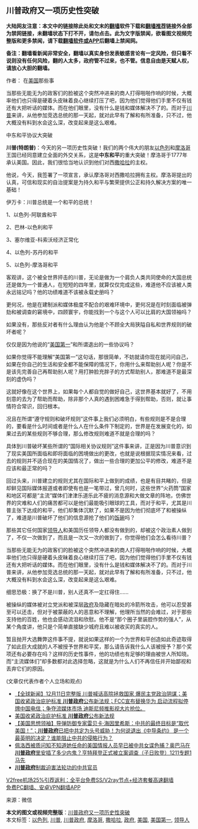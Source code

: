 <h2>川普政府又一项历史性突破</h2> <p class="notice"><b>大陆网友注意：本文中的链接除此处和文末的<a href="https://github.com/bannedbook/fanqiang" >翻墙</a>软件下载和<a href="https://github.com/killgcd/justmysocks/blob/master/README.md">翻墙推荐</a>链接外全部为禁网链接，未翻墙状态下打不开，请勿点击。此为文字版禁闻，欲看图文视频完整版和更多禁闻，请下载<a href="https://github.com/bannedbook/fanqiang">翻墙软件或APP</a>后翻墙上禁闻网。</p><p>备注：翻墙看新闻非常安全，翻墙以真实身份发表敏感言论有一定风险，但只看不说则没有任何风险，翻的人太多，政府管不过来，也不管。信息自由是天赋人权，请放心大胆的翻墙。</b></p>  <div class="entry"> <p>作者： 在<a href="https://www.bannedbook.org/bnews/tag/%e7%be%8e%e5%9b%bd/" class="st_tag internal_tag" rel="tag" title="标签 美国 下的日志">美国</a>那些事</p> <p id="summary">当那些无能无为的政客们的脸被这个突然冲进来的商人打得啪啪作响的时候，大概率他们也只得是硬着头皮昧着良心继续打压了吧，因为他们觉得他们手里不仅有钱还有大把听话的媒体。而在他们眼里，没有什么是钱和媒体解决不了的。而对于<a href="https://www.bannedbook.org/bnews/tag/%e5%b7%9d%e6%99%ae/" class="st_tag internal_tag" rel="tag" title="标签 川普 下的日志">川普</a>来讲，从他参加竞选总统的那一天起，就对此早有了解和有所准备，只不过，他大概没有料到水会这么深，改变起来是这么艰难。</p> <p id="conimg">中东和平协议大突破</p> <p><strong>川普(特朗普)</strong>：今天的另一项历史性突破！我们的两个伟大的朋友<a href="https://www.bannedbook.org/bnews/tag/%e4%bb%a5%e8%89%b2%e5%88%97/" class="st_tag internal_tag" rel="tag" title="标签 以色列 下的日志">以色列</a>和<a href="https://www.bannedbook.org/bnews/tag/%e6%91%a9%e6%b4%9b%e5%93%a5/" class="st_tag internal_tag" rel="tag" title="标签 摩洛哥 下的日志">摩洛哥</a>王国已经同意建立全面的外交关系，这是<strong>中东和平</strong>的重大突破！摩洛哥于1777年承认美国。因此，我们很恰当地认识到他们对西<a href="https://www.bannedbook.org/bnews/tag/%E6%92%92%E5%93%88%E6%8B%89/" class="st_tag internal_tag" rel="tag" title="标签 撒哈拉 下的日志">撒哈拉</a>的主权。</p> <p>他说，今天，我签署了一项宣言，承认摩洛哥对西撒哈拉拥有主权。摩洛哥提出的认真，可信和现实的自治提案是为持久和平与繁荣提供公正和持久解决方案的唯一基础！</p> <p>伊万卡：川普总统是一个和平的总统！</p>  <p>1、以色列-阿联酋和平</p> <p>2、巴林-以色利和平</p> <p>3、塞尔维亚-科索沃经济正常化</p> <p>4、以色列-苏丹的和平</p> <p>5、以色列-摩洛哥和平</p> <p>客观讲，这个被全世界抨击的川普，无论是做为一个肩负人类共同使命的大国总统还是做为一个普通人，在短短的四年里，就算仅仅完成这些，难道他不应该被人类永远铭记吗？他的功绩难道不该被永载史册吗？</p>  <p>更何况，他是在建制派和媒体极度不配合的艰难环境中，更何况是在时刻面临被弹劾和被调查的窘境中，四顾寰宇，你能找到一个与这个人可以比肩的大国领袖吗？</p> <p>如果没有，那些反对者有什么理由认为他是个不顾全大局狭隘自私和世界规则的破坏者呢？</p> <p>仅仅是因为他说的“<a href="https://www.bannedbook.org/bnews/tag/%E7%BE%8E%E5%9B%BD%E7%AC%AC%E4%B8%80/" class="st_tag internal_tag" rel="tag" title="标签 美国第一 下的日志">美国第一</a>”和所谓退出的一些协议吗？</p> <p>如果你觉得不能理解“美国第一”这句话，那很简单，不妨就请你现在就问问自己，如果在你自己的生活和安全都不能保障的情况下，你用什么来帮助别人呢？你是不是该先完善自己再帮助别人呢？用打肿脸充胖子的方式帮助别人，那难道不是最深刻的虚伪吗？</p> <p>这就好像在这个世界上，如果每个人都自觉的做好自己，这世界基本就好了，不用刻意的去为了帮助而帮助，除非那个人真的遇到困难急于得到帮助，否则，就让事情符合常识，回归根本。</p> <p>况且在所谓“遵守规则和破坏规则”这件事上我们必须明白，有些规则是不是合理的，要看是什么时间或者是什么人在什么条件下制定的，世界是在发展变化的，如果过去的某些规则不够合理，那么修改规则难道不就是合理的吗？</p>  <p>具体到川普破坏某些所谓的“国际相关协议规则”这件事来讲，正是因为川普意识到了现实美国所面临和即将面临的困境做出的更改，也就是说根据现实情况来看，过去的规则并不适合现在的美国情况了，做出一些合理的更加公平的修改，难道不是应该和最正常的吗？</p> <p>回过头来，川普建立的规则尤其在国际和平上做到的成绩，也是有目共睹的，但是却鲜见国际媒体报道或者即使有也是一笔带过，曾几何时，这些世界“火药筒”国家和地区可都是“主流”媒体们津津乐道乐此不疲的消息源和大做文章的阵地，仿佛世界的灾难和人们的痛苦都可以是他们最能吸引眼球的工具，而对于和平，尤其是川普主张下达成的和平，他们却集体沉默了，如果不是因为他们彻底坏了和被操纵了，难道是川普破坏了他们的信息源抢了他们的<span class='wp_keywordlink'><a href="https://www.bannedbook.org/forum11/topic308.html" title="禁片：饭碗是党给的吗？" target="_blank">饭碗</a></span>吗？</p> <p>那些其它任何国家<a href="https://www.bannedbook.org/bnews/tag/%E9%A2%86%E5%AF%BC%E4%BA%BA/" class="st_tag internal_tag" rel="tag" title="标签 领导人 下的日志">领导人</a>和美国历任领导人都没有做到的，却被这个政治素人做到了，不仅一次做到了，而且是一次又一次的做到了，你觉得他们会怎么看待川普？</p> <p>当那些无能无为的政客们的脸被这个突然冲进来的商人打得啪啪作响的时候，大概率他们也只得是硬着头皮昧着良心继续打压了吧，因为他们觉得他们手里不仅有钱还有大把听话的媒体。而在他们眼里，没有什么是钱和媒体解决不了的。而对于川普来讲，从他参加竞选总统的那一天起，就对此早有了解和有所准备，只不过，他大概没有料到水会这么深，改变起来是这么艰难。</p> <p>细思恐极：换了不是川普，别人还真不一定扛得住……</p> <p>被操纵的媒体被对立党派和被深层<a href="https://www.bannedbook.org/bnews/tag/%e6%94%bf%e5%ba%9c/" class="st_tag internal_tag" rel="tag" title="标签 政府 下的日志">政府</a>及隐藏在暗处的冷箭所攻击，他可以忍受甚至可以还击，但对于被蒙蔽的人的恶意和不理解，他理所当然的会难过，对于那些支持他的百姓，他也会感动流泪和欣慰。他不是“那个圈子里装腔作势的强人”，从某个角度讲，他只是个简单直接缺少城府且难以被收买的真实的人。</p>  <p>暂且抛开大选舞弊这件事不提，就说如果这样的一个为世界和平创造如此奇迹取得了如此巨大成就的人不被授予世界和平奖，那么请告诉我什么人该被授予？那个奖项还有必要存在吗？这样的历史性事件，他的功绩也有足够的理由被世人所知晓。而“主流媒体们”却多数都对此选择忽略，这就是为什么人们不再信任并开始鄙视和丢弃它们的原因。</p> <p>(文章仅代表作者个人立场和观点)</p> <ul class='op-related-articles' title='相关阅读'> <li><a href='https://www.bannedbook.org/bnews/bannedvideo/20201212/1446318.html' target='_blank'>【全球新闻】12月11日完整版 川普喊话高院拯救国家 爆民主党政治阴谋；美国收紧政治庇护标准 <b>川普政府</b>公布新法规；FCC宣布替换华为 启动流程拟停牌中国电信；争夺流媒体市场 迪斯尼频推影视大片抢位。</a></li> <li><a href='https://www.bannedbook.org/bnews/bannedvideo/20201212/1446288.html' target='_blank'>美国收紧政治庇护标准 <b>川普政府</b>公布新法规</a></li> <li><a href='https://www.bannedbook.org/bnews/bannedvideo/20201212/1446217.html' target='_blank'>【美国思想领袖】导弹防御专家雷贝卡·海因里希斯：中共的最终目标是“取代美国！”；<b>川普政府</b>已把中共定为头号威胁！为何说退出《中导条约》 是一个最英明的决定？谁能阻止中共的侵略行为？</a></li> <li><a href='https://www.bannedbook.org/bnews/bannedvideo/20201211/1445944.html' target='_blank'>佩洛西被质问知不知道她任命的美国情报人员早已被中共女谍色捕？奥巴马在<b>川普政府</b>里安插了多少内鬼？亨特拜登正式被立案调查（子日败登）1211专题1 马先</a></li> <li><a href='https://www.bannedbook.org/bnews/cbnews/20201211/1445571.html' target='_blank'><b>川普政府</b>制裁迫害法轮功的中共官员</a></li> </ul> <p class="texttj"> <a href="https://www.bannedbook.org/forum23/topic22702.html" target="_blank">V2free机场25%引荐返利：全平台免费SS/V2ray节点+经济套餐高速翻墙</a><br/> <a href="https://github.com/bannedbook/fanqiang/wiki/%E7%A6%81%E9%97%BB%E7%BD%91%E5%AE%89%E5%8D%93%E7%BF%BB%E5%A2%99%E6%96%B0%E9%97%BBAPP" target="_blank">免费PC翻墙、安卓VPN翻墙APP</a></p><p> 来源：微信 </p><a name='sharetosocial'></a>       <div><b>本文的图文或视频完整版</b>：<a href='https://www.bannedbook.org/bnews/comments/20201214/1447401.html'>川普政府又一项历史性突破</a></div>  </div><!--END ENTRY--> <div class="postfooter"> <div>本文标签：<a href="https://www.bannedbook.org/bnews/tag/%e4%bb%a5%e8%89%b2%e5%88%97/" rel="tag">以色列</a>, <a href="https://www.bannedbook.org/bnews/tag/%e5%b7%9d%e6%99%ae/" rel="tag">川普</a>, <a href="https://www.bannedbook.org/bnews/tag/%e5%b7%9d%e6%99%ae%e6%94%bf%e5%ba%9c/" rel="tag">川普政府</a>, <a href="https://www.bannedbook.org/bnews/tag/%e6%91%a9%e6%b4%9b%e5%93%a5/" rel="tag">摩洛哥</a>, <a href="https://www.bannedbook.org/bnews/tag/%E6%92%92%E5%93%88%E6%8B%89/" rel="tag">撒哈拉</a>, <a href="https://www.bannedbook.org/bnews/tag/%e6%94%bf%e5%ba%9c/" rel="tag">政府</a>, <a href="https://www.bannedbook.org/bnews/tag/%e7%be%8e%e5%9b%bd/" rel="tag">美国</a>, <a href="https://www.bannedbook.org/bnews/tag/%E7%BE%8E%E5%9B%BD%E7%AC%AC%E4%B8%80/" rel="tag">美国第一</a>, <a href="https://www.bannedbook.org/bnews/tag/%E9%A2%86%E5%AF%BC%E4%BA%BA/" rel="tag">领导人</a></div>  </div><!--END POSTFOOTER--> 